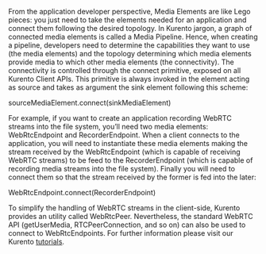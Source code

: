 From the application developer perspective, Media Elements are like Lego pieces:
you just need to take the elements needed for an application and connect them
following the desired topology. In Kurento jargon, a graph of connected media
elements is called a Media Pipeline. Hence, when creating a pipeline, developers
need to determine the capabilities they want to use (the media elements) and the
topology determining which media elements provide media to which other media
elements (the connectivity). The connectivity is controlled through the connect
primitive, exposed on all Kurento Client APIs. This primitive is always invoked
in the element acting as source and takes as argument the sink element following
this scheme:

sourceMediaElement.connect(sinkMediaElement)

For example, if you want to create an application recording WebRTC streams into
the file system, you’ll need two media elements: WebRtcEndpoint and
RecorderEndpoint. When a client connects to the application, you will need to
instantiate these media elements making the stream received by the
WebRtcEndpoint (which is capable of receiving WebRTC streams) to be feed to the
RecorderEndpoint (which is capable of recording media streams into the file
system). Finally you will need to connect them so that the stream received by
the former is fed into the later:

WebRtcEndpoint.connect(RecorderEndpoint)

To simplify the handling of WebRTC streams in the client-side, Kurento provides
an utility called WebRtcPeer. Nevertheless, the standard WebRTC API
(getUserMedia, RTCPeerConnection, and so on) can also be used to connect to
WebRtcEndpoints. For further information please visit our Kurento
[tutorials](https://www.kurento.org/docs/current/tutorials.html).
